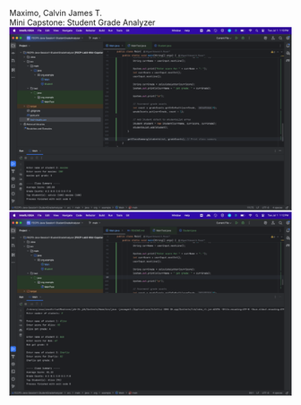Maximo, Calvin James T. <br>
Mini Capstone: Student Grade Analyzer
![img.png](img.png)
![img_1.png](img_1.png)